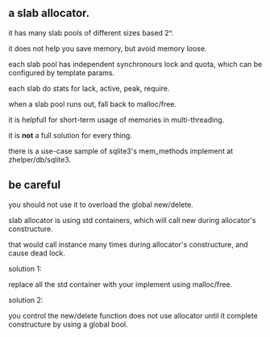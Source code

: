## a slab allocator.
it has many slab pools of different sizes based 2^.

it does not help you save memory, but avoid memory loose.

each slab pool has independent synchronours lock and quota, which can be configured by template params.

each slab do stats for lack, active, peak, require.

when a slab pool runs out, fall back to malloc/free.

it is helpfull for short-term usage of memories in multi-threading.

it is **not** a full solution for every thing.

there is a use-case sample of sqlite3's mem_methods implement at zhelper/db/sqlite3.

## be careful
you should not use it to overload the global new/delete.

slab allocator is using std containers, which will call new during allocator's constructure.

that would call instance many times during allocator's constructure, and cause dead lock.

solution 1:

replace all the std container with your implement using malloc/free.

solution 2:

you control the new/delete function does not use allocator until it complete constructure by using a global bool.
